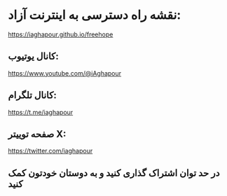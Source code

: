 # نقشه راه دسترسی به اینترنت آزاد:  
https://iaghapour.github.io/freehope


## کانال یوتیوب:

https://www.youtube.com/@iAghapour

## کانال تلگرام:

https://t.me/iaghapour

## صفحه توییتر X:

https://twitter.com/iaghapour


## در حد توان اشتراک گذاری کنید و به دوستان خودتون کمک کنید
